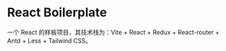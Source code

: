 # React Boilerplate
一个 React 的样板项目，其技术栈为：Vite + React + Redux + React-router + Antd + Less + Tailwind CSS。

